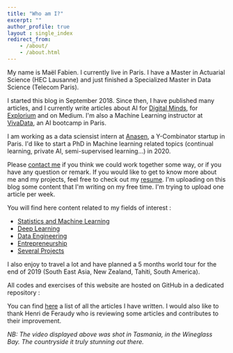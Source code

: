 ```yaml
---
title: "Who am I?"
excerpt: ""
author_profile: true
layout : single_index
redirect_from: 
    - /about/
    - /about.html
---
```


My name is Maël Fabien. I currently live in Paris. I have a Master in Actuarial Science (HEC Lausanne) and just finished a Specialized Master in Data Science (Telecom Paris).

I started this blog in September 2018. Since then, I have published many articles, and I currently write articles about AI for [Digital Minds](https://www.digitalminds.io/), for [Explorium](https://www.explorium.ai/) and on Medium. I'm also a Machine Learning instructor at [VivaData](https://vivadata.org/), an AI bootcamp in Paris. 

I am working as a data sciensist intern at [Anasen](https://anasen.com/), a Y-Combinator startup in Paris. I'd like to start a PhD in Machine learning related topics (continual learning, private AI, semi-supervised learning...) in 2020. 

Please [contact me](mailto:mael.fabien@gmail.com) if you think we could work together some way, or if you have any question or remark. If you would like to get to know more about me and my projects, feel free to check out my [resume](https://maelfabien.github.io/assets/files/CV_2019_MF.pdf). I'm uploading on this blog some content that I'm writing on my free time. I'm trying to upload one article per week. 

You will find here content related to my fields of interest :
- [Statistics and Machine Learning](https://maelfabien.github.io/ml/)
- [Deep Learning](https://maelfabien.github.io/dl/)
- [Data Engineering](https://maelfabien.github.io/bgd/)
- [Entrepreneurship](https://maelfabien.github.io/ent/)
- [Several Projects](https://maelfabien.github.io/projects/)

I also enjoy to travel a lot and have planned a 5 months world tour for the end of 2019 (South East Asia, New Zealand, Tahiti, South America).

All codes and exercises of this website are hosted on GitHub in a dedicated repository :

<div class="github-card" data-github="maelfabien/Machine_Learning_Tutorials" data-width="100%" data-height="" data-theme="default"></div>
<script src="//cdn.jsdelivr.net/github-cards/latest/widget.js"></script>

You can find [here](https://maelfabien.github.io/year-archive/#) a list of all the articles I have written. I would also like to thank Henri de Feraudy who is reviewing some articles and contributes to their improvement.

*NB: The video displayed above was shot in Tasmania, in the Wineglass Bay. The countryside it truly stunning out there.*
